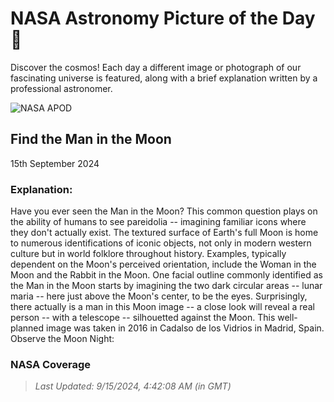 
  # NASA Astronomy Picture of the Day 🌌

  Discover the cosmos! Each day a different image or photograph of our fascinating universe is featured, along with a brief explanation written by a professional astronomer.

![NASA APOD](https://apod.nasa.gov/apod/image/2409/ManInMoon_Caxete_2770.jpg)

## Find the Man in the Moon

15th September 2024

### Explanation: 

Have you ever seen the Man in the Moon? This common question plays on the ability of humans to see pareidolia -- imagining familiar icons where they don't actually exist. The textured surface of Earth's full Moon is home to numerous identifications of iconic objects, not only in modern western culture but in world folklore throughout history. Examples, typically dependent on the Moon's perceived orientation, include the Woman in the Moon and the Rabbit in the Moon. One facial outline commonly identified as the Man in the Moon starts by imagining the two dark circular areas -- lunar maria -- here just above the Moon's center, to be the eyes.  Surprisingly, there actually is a man in this Moon image -- a close look will reveal a real person -- with a telescope -- silhouetted against the Moon. This well-planned image was taken in 2016 in Cadalso de los Vidrios in Madrid, Spain.   Observe the Moon Night: 
### NASA Coverage

> _Last Updated: 9/15/2024, 4:42:08 AM (in GMT)_
